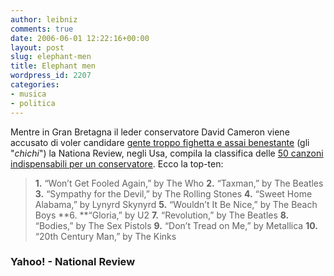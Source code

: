 ```yaml
---
author: leibniz
comments: true
date: 2006-06-01 12:22:16+00:00
layout: post
slug: elephant-men
title: Elephant men
wordpress_id: 2207
categories:
- musica
- politica
---
```


Mentre in Gran Bretagna il leder conservatore David Cameron viene accusato di voler candidare [gente troppo fighetta e assai benestante](http://uk.news.yahoo.com/30052006/362/tory-right-wingers-attack-cameron-s-list.html) (gli "_chichi_") la Nationa Review, negli Usa, compila la classifica delle [50 canzoni indispensabili per un conservatore](http://article.nationalreview.com/?q=NzZkNDU5MmViNzVjNzkzMDE3NzNlN2MyZjRjYTk4YjE=). Ecco la top-ten:


> **1.** “Won’t Get Fooled Again,” by The Who
**2.** “Taxman,” by The Beatles
**3.** “Sympathy for the Devil,” by The Rolling Stones
**4.** “Sweet Home Alabama,” by Lynyrd Skynyrd
**5.** “Wouldn’t It Be Nice,” by The Beach Boys
**6. **“Gloria,” by U2
**7.** “Revolution,” by The Beatles
**8.** “Bodies,” by The Sex Pistols
**9.** “Don’t Tread on Me,” by Metallica
**10.** “20th Century Man,” by The Kinks




### Yahoo! - National Review
